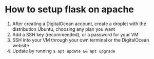 # How to setup flask on apache

1. After creating a DigitalOcean account, create a droplet with the distribution Ubuntu, choosing any plan you want
2. Add a SSH key (recommended), or a password for your VM
3. SSH into your VM through your own terminal or the DigitalOcean website
4. Update by running ``` $ apt update && apt upgrade ```
